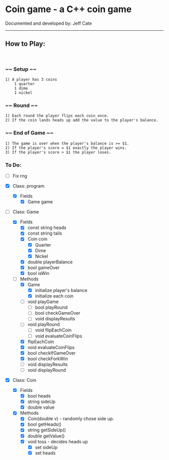# Coin game - a C++ coin game

Documented and developed by: Jeff Cate

<hr />

## How to Play:   

<br />

### ~~ Setup ~~

    1) A player has 3 coins
        1 quarter
        1 dime 
        1 nickel

### ~~ Round ~~

    1) Each round the player flips each coin once.
    2) If the coin lands heads up add the value to the player's balance.

### ~~ End of Game ~~

    1) The game is over when the player's balance is >= $1. 
    2) If the player's score = $1 exactly the player wins.
    3) If the player's score > $1 the player loses.


### To Do:

* [ ] Fix rng

* [x] Class: program
    * [x] Fields
        * [x] Game game

* [ ] Class: Game
    * [x] Fields
        * [x] const string heads
        * [x] const string tails
        * [x] Coin coin
            * [x] Quarter
            * [x] Dime
            * [x] Nickel
        * [x] double playerBalance
        * [x] bool gameOver
        * [x] bool isWin
    * [ ] Methods
        * [x] Game
            * [x] initialize player's balance
            * [x] initialize each coin
        * [ ] void playGame
            * [ ] bool playRound 
            * [ ] bool checkGameOver
            * [ ] void displayResults
        * [ ] void playRound
            * [ ] void flipEachCoin
            * [ ] void evaluateCoinFlips
        * [x] flipEachCoin
        * [x] void evaluateCoinFlips
        * [x] bool checkIfGameOver
        * [x] bool checkForkWin
        * [ ] void displayResults
        * [ ] void displayRound

* [x] Class: Coin
    * [x] Fields
        * [x] bool heads
        * [x] string sideUp
        * [x] double value
    * [x] Methods
        * [x] Coin(double v) - randomly chose side up.
        * [x] bool getHeads()
        * [x] string getSideUp()
        * [x] double getValue()
        * [x] void toss - decides heads up
            * [x] set sideUp
            * [x] set heads
